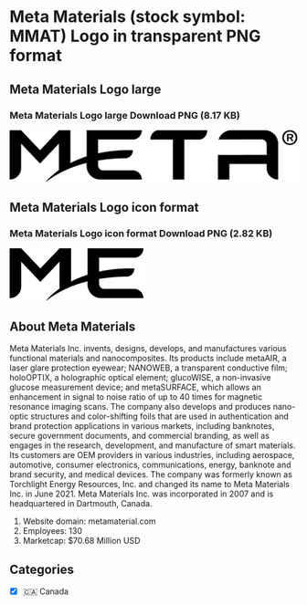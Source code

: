 # Meta Materials (stock symbol: MMAT) Logo in transparent PNG format

## Meta Materials Logo large

### Meta Materials Logo large Download PNG (8.17 KB)

![Meta Materials Logo large Download PNG (8.17 KB)](/img/orig/MMAT_BIG-793af254.png)

## Meta Materials Logo icon format

### Meta Materials Logo icon format Download PNG (2.82 KB)

![Meta Materials Logo icon format Download PNG (2.82 KB)](/img/orig/MMAT-d08fcd24.png)

## About Meta Materials

Meta Materials Inc. invents, designs, develops, and manufactures various functional materials and nanocomposites. Its products include metaAIR, a laser glare protection eyewear; NANOWEB, a transparent conductive film; holoOPTIX, a holographic optical element; glucoWISE, a non-invasive glucose measurement device; and metaSURFACE, which allows an enhancement in signal to noise ratio of up to 40 times for magnetic resonance imaging scans. The company also develops and produces nano-optic structures and color-shifting foils that are used in authentication and brand protection applications in various markets, including banknotes, secure government documents, and commercial branding, as well as engages in the research, development, and manufacture of smart materials. Its customers are OEM providers in various industries, including aerospace, automotive, consumer electronics, communications, energy, banknote and brand security, and medical devices. The company was formerly known as Torchlight Energy Resources, Inc. and changed its name to Meta Materials Inc. in June 2021. Meta Materials Inc. was incorporated in 2007 and is headquartered in Dartmouth, Canada.

1. Website domain: metamaterial.com
2. Employees: 130
3. Marketcap: $70.68 Million USD


## Categories
- [x] 🇨🇦 Canada
